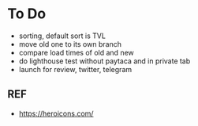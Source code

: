 # To Do

- sorting, default sort is TVL
- move old one to its own branch
- compare load times of old and new
- do lighthouse test without paytaca and in private tab
- launch for review, twitter, telegram

## REF

- https://heroicons.com/
